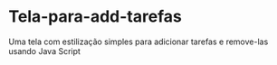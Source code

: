 # Tela-para-add-tarefas
Uma tela com estilização simples para adicionar tarefas e remove-las usando Java Script 
